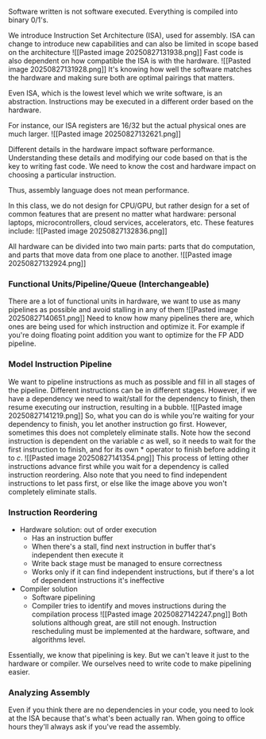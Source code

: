 Software written is not software executed. Everything is compiled into binary 0/1's. 

We introduce Instruction Set Architecture (ISA), used for assembly. ISA can change to introduce new capabilities and can also be limited in scope based on the architecture
![[Pasted image 20250827131938.png]]
Fast code is also dependent on how compatible the ISA is with the hardware.
![[Pasted image 20250827131928.png]]
It's knowing how well the software matches the hardware and making sure both are optimal pairings that matters.

Even ISA, which is the lowest level which we write software, is an abstraction. Instructions may be executed in a different order based on the hardware.

For instance, our ISA registers are 16/32 but the actual physical ones are much larger.
![[Pasted image 20250827132621.png]]

Different details in the hardware impact software performance. Understanding these details and modifying our code based on that is the key to writing fast code. We need to know the cost and hardware impact on choosing a particular instruction.

Thus, assembly language does not mean performance.

In this class, we do not design for CPU/GPU, but rather design for a set of common features that are present no matter what hardware: personal laptops, microcontrollers, cloud services, accelerators, etc. These features include:
![[Pasted image 20250827132836.png]]

All hardware can be divided into two main parts: parts that do computation, and parts that move data from one place to another.
![[Pasted image 20250827132924.png]]

### Functional Units/Pipeline/Queue (Interchangeable)
There are a lot of functional units in hardware, we want to use as many pipelines as possible and avoid stalling in any of them
![[Pasted image 20250827140651.png]]
Need to know how many pipelines there are, which ones are being used for which instruction and optimize it. For example if you're doing floating point addition you want to optimize for the FP ADD pipeline.

### Model Instruction Pipeline
We want to pipeline instructions as much as possible and fill in all stages of the pipeline. Different instructions can be in different stages. However, if we have a dependency we need to wait/stall for the dependency to finish, then resume executing our instruction, resulting in a bubble.
![[Pasted image 20250827141219.png]]
So, what you can do is while you're waiting for your dependency to finish, you let another instruction go first. However, sometimes this does not completely eliminate stalls. Note how the second instruction is dependent on the variable $c$ as well, so it needs to wait for the first instruction to finish, and for its own $*$ operator to finish before adding it to $c$.
![[Pasted image 20250827141354.png]]
This process of letting other instructions advance first while you wait for a dependency is called instruction reordering. Also note that you need to find independent instructions to let pass first, or else like the image above you won't completely eliminate stalls.
### Instruction Reordering
- Hardware solution: out of order execution
	- Has an instruction buffer
	- When there's a stall, find next instruction in buffer that's independent then execute it
	- Write back stage must be managed to ensure correctness
	- Works only if it can find independent instructions, but if there's a lot of dependent instructions it's ineffective
- Compiler solution
	- Software pipelining
	- Compiler tries to identify and moves instructions during the compilation process
	![[Pasted image 20250827142247.png]]
Both solutions although great, are still not enough. Instruction rescheduling must be implemented at the hardware, software, and algorithms level.

Essentially, we know that pipelining is key. But we can't leave it just to the hardware or compiler. We ourselves need to write code to make pipelining easier.

### Analyzing Assembly
Even if you think there are no dependencies in your code, you need to look at the ISA because that's what's been actually ran. When going to office hours they'll always ask if you've read the assembly.